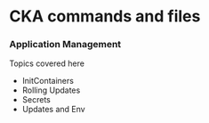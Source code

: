 # CKA commands and files

### Application Management

Topics covered here
- InitContainers
- Rolling Updates
- Secrets
- Updates and Env